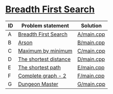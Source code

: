 # [Breadth First Search](https://www.e-olymp.com/ru/contests/9208)




| ID | Problem statement                                                                | Solution                 |
|----|----------------------------------------------------------------------------------|--------------------------|
| A  | [Breadth First Search](https://www.e-olymp.com/en/contests/9208/problems/80028)  | [A/main.cpp](A/main.cpp) |
| B  | [Arson](https://www.e-olymp.com/en/contests/9208/problems/80029)                 | [B/main.cpp](B/main.cpp) |
| C  | [Maximum by minimum](https://www.e-olymp.com/en/contests/9208/problems/80030)    | [C/main.cpp](C/main.cpp) |
| D  | [The shortest distance](https://www.e-olymp.com/en/contests/9208/problems/80031) | [D/main.cpp](D/main.cpp) |
| E  | [The shortest path](https://www.e-olymp.com/en/contests/9208/problems/80032)     | [E/main.cpp](E/main.cpp) |
| F  | [Complete graph - 2](https://www.e-olymp.com/en/contests/9208/problems/80033)    | [F/main.cpp](F/main.cpp) |
| G  | [Dungeon Master](https://www.e-olymp.com/en/contests/9208/problems/80034)        | [G/main.cpp](G/main.cpp) |


